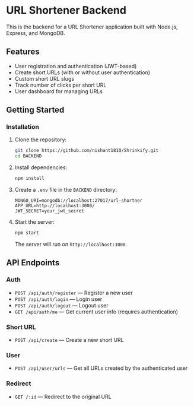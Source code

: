 # URL Shortener Backend

This is the backend for a URL Shortener application built with Node.js, Express, and MongoDB.

## Features

- User registration and authentication (JWT-based)
- Create short URLs (with or without user authentication)
- Custom short URL slugs
- Track number of clicks per short URL
- User dashboard for managing URLs

## Getting Started

### Installation

1. Clone the repository:

   ```sh
   git clone https://github.com/nishant1810/Shrinkify.git
   cd BACKEND
   ```

2. Install dependencies:

   ```sh
   npm install
   ```

3. Create a `.env` file in the `BACKEND` directory:

   ```
   MONGO_URI=mongodb://localhost:27017/url-shortner
   APP_URL=http://localhost:3000/
   JWT_SECRET=your_jwt_secret
   ```

4. Start the server:

   ```sh
   npm start
   ```

   The server will run on `http://localhost:3000`.

## API Endpoints

### Auth

- `POST /api/auth/register` — Register a new user
- `POST /api/auth/login` — Login user
- `POST /api/auth/logout` — Logout user
- `GET /api/auth/me` — Get current user info (requires authentication)

### Short URL

- `POST /api/create` — Create a new short URL

### User

- `POST /api/user/urls` — Get all URLs created by the authenticated user

### Redirect

- `GET /:id` — Redirect to the original URL


